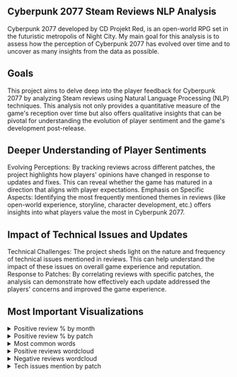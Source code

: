 ## Cyberpunk 2077 Steam Reviews NLP Analysis
Cyberpunk 2077 developed by CD Projekt Red, is an open-world RPG set in the futuristic metropolis of Night City. My main goal for this analysis is to assess how the perception of Cyberpunk 2077 has evolved over time and to uncover as many insights from the data as possible.

## Goals 
This project aims to delve deep into the player feedback for Cyberpunk 2077 by analyzing Steam reviews using Natural Language Processing (NLP) techniques. This analysis not only provides a quantitative measure of the game's reception over time but also offers qualitative insights that can be pivotal for understanding the evolution of player sentiment and the game's development post-release.

## Deeper Understanding of Player Sentiments
Evolving Perceptions: By tracking reviews across different patches, the project highlights how players' opinions have changed in response to updates and fixes. This can reveal whether the game has matured in a direction that aligns with player expectations.
Emphasis on Specific Aspects: Identifying the most frequently mentioned themes in reviews (like open-world experience, storyline, character development, etc.) offers insights into what players value the most in Cyberpunk 2077.

## Impact of Technical Issues and Updates
Technical Challenges: The project sheds light on the nature and frequency of technical issues mentioned in reviews. This can help understand the impact of these issues on overall game experience and reputation.
Response to Patches: By correlating reviews with specific patches, the analysis can demonstrate how effectively each update addressed the players' concerns and improved the game experience.

## Most Important Visualizations
<details>
  <summary>Positive review % by month</summary>
   <img src="images/positive_review_ratio_by_month.png">
</details>

<details>
  <summary>Positive review % by patch</summary>
     <img src="images/positive_review_ratio_by_patch.png">
</details>

<details>
  <summary>Most common words</summary>
     <img src="images/most_common_words.png">
</details>

<details>
  <summary>Positive reviews wordcloud</summary>
     <img src="images/positive_wordcloud.png">
</details>

<details>
  <summary>Negative reviews wordcloud</summary>
     <img src="images/negative_wordcloud.png">
</details>

<details>
  <summary>Tech issues mention by patch</summary>
     <img src="images/tech_issues_mention_by_patch.png">
</details>


